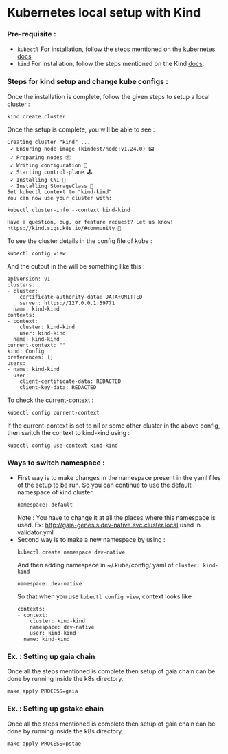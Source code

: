 <!--
order: 1
-->

# Kubernetes local setup with Kind

### Pre-requisite : 
- `kubectl` For installation, follow the steps mentioned on the kubernetes [docs](https://kubernetes.io/docs/tasks/tools/)
- `kind` For installation, follow the steps mentioned on the Kind [docs](https://kind.sigs.k8s.io/docs/user/quick-start/#installation). 

### Steps for kind setup and change kube configs :

Once the installation is complete, follow the given steps to setup a local cluster :
```commandline
kind create cluster
```

Once the setup is complete, you will be able to see : 
```commandline
Creating cluster "kind" ...
 ✓ Ensuring node image (kindest/node:v1.24.0) 🖼
 ✓ Preparing nodes 📦
 ✓ Writing configuration 📜
 ✓ Starting control-plane 🕹️
 ✓ Installing CNI 🔌
 ✓ Installing StorageClass 💾
Set kubectl context to "kind-kind"
You can now use your cluster with:

kubectl cluster-info --context kind-kind

Have a question, bug, or feature request? Let us know! https://kind.sigs.k8s.io/#community 🙂
```

To see the cluster details in the config file of kube : 
```commandline
kubectl config view
```
And the output in the will be something like this : 
```commandline
apiVersion: v1
clusters:
- cluster:
    certificate-authority-data: DATA+OMITTED
    server: https://127.0.0.1:59771
  name: kind-kind
contexts:
- context:
    cluster: kind-kind
    user: kind-kind
  name: kind-kind
current-context: ""
kind: Config
preferences: {}
users:
- name: kind-kind
  user:
    client-certificate-data: REDACTED
    client-key-data: REDACTED
```

To check the current-context :
```commandline
kubectl config current-context
```

If the current-context is set to nil or some other cluster in the above config, then switch the context to kind-kind using :
```commandline
kubectl config use-context kind-kind
```

### Ways to switch namespace :  
- First way is to make changes in the namespace present in the yaml files of the setup to be run. 
  So you can continue to use the default namespace of kind cluster.
    ```
    namespace: default
    ```
  Note : You have to change it at all the places where this namespace is used. Ex: http://gaia-genesis.dev-native.svc.cluster.local used in validator.yml
- Second way is to make a new namespace by using :
   ```commandline
   kubectl create namespace dev-native
   ```
  And then adding namespace in ~/.kube/config/<kube-config>.yaml of `cluster: kind-kind`
   ```
   namespace: dev-native
   ```
  So that when you use `kubectl config view`, context looks like :
   ```
   contexts:
   - context:
       cluster: kind-kind
       namespace: dev-native
       user: kind-kind
     name: kind-kind 
   ```

### Ex. : Setting up gaia chain
Once all the steps mentioned is complete then setup of gaia chain can be done by running inside the k8s directory.
```commandline
make apply PROCESS=gaia
```

### Ex. : Setting up gstake chain
Once all the steps mentioned is complete then setup of gaia chain can be done by running inside the k8s directory.
```commandline
make apply PROCESS=pstae
```
